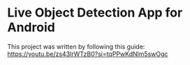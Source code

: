 # Live Object Detection App for Android

This project was written by following this guide: https://youtu.be/zs43IrWTzB0?si=tqPPwKdNlm5swOgc
